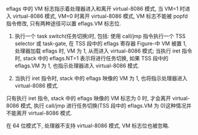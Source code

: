 eflags 中的 VM 标志指示着处理器进入和离开 virtual-8086 模式, 当 VM=1 时进入 virtual-8086 模式, VM=0 时离开 virtual-8086 模式, VM 标志不能被 popfd 指令修改, 只有两种途径可以置 eflags.VM 标志位.

1) 执行一个 task switch(任务切换)时, 包括: 使用 call/jmp 指令执行一个 TSS selector 或 task-gate, 在 TSS 段中的 eflags 寄存器 Figure-中 VM 被置 1, 处理器加载 eflags 时, VM 为 1, 从而进入 virtual-8086 模式; 当执行 iret 指令时, stack 中的 eflags.NT=1 表示将进行任务切换, 如果 TSS 段中的 eflags.VM 为 1, 也指示处理器进入 virtual-8086 模式.

2) 当执行 iret 指令时, stack 中的 eflags 映像的 VM 为 1, 也将指示处理器进入 virtual-8086 模式.

只有执行 iret 指令, stack 中的 eflags 映像的 VM 标志为 0 时, 才会离开 virtual-8086 模式, 执行 call/jmp 进行任务切换(TSS 段中的 eflags.VM 为 0)这种情况并不能离开 virtual-8086 模式.

在 64 位模式下, 处理器不支持 virtual\-8086 模式, VM 标志位也被忽略.